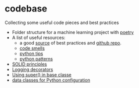 # codebase
Collecting some useful code pieces and best practices
- Folder structure for a machine learning project with [poetry](./poetry_ml/README.md)
- A list of useful resources:
    - a good [source](https://theaisummer.com/best-practices-deep-learning-code/) of best practices and [github repo](https://github.com/The-AI-Summer/Deep-Learning-In-Production/tree/master/2.%20Writing%20Deep%20Learning%20code:%20Best%20Practises).
    -  [code smells](https://refactoring.guru/refactoring/smells)
    - [python tips](https://book.pythontips.com/en/latest/decorators.html)
    - [python patterns](https://github.com/faif/python-patterns)
- [SOLID principles](./SOLID_principles/README.md)
- [Logging decorators](https://ankitbko.github.io/blog/2021/04/logging-in-python/)
- [Using super() in base classe](https://eugeneyan.com/writing/uncommon-python/)
- [data classes for Python configuration](https://alexandra-zaharia.github.io/posts/python-configuration-and-dataclasses/)
